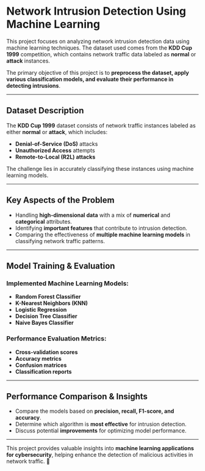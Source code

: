 # Network Intrusion Detection Using Machine Learning 

This project focuses on analyzing network intrusion detection data using machine learning techniques. The dataset used comes from the **KDD Cup 1999** competition, which contains network traffic data labeled as **normal** or **attack** instances.  

The primary objective of this project is to **preprocess the dataset, apply various classification models, and evaluate their performance in detecting intrusions**.  

---

## Dataset Description  

The **KDD Cup 1999** dataset consists of network traffic instances labeled as either **normal** or **attack**, which includes:  
- **Denial-of-Service (DoS)** attacks  
- **Unauthorized Access** attempts  
- **Remote-to-Local (R2L) attacks**  

The challenge lies in accurately classifying these instances using machine learning models.  

---

## Key Aspects of the Problem  

- Handling **high-dimensional data** with a mix of **numerical** and **categorical** attributes.  
- Identifying **important features** that contribute to intrusion detection.  
- Comparing the effectiveness of **multiple machine learning models** in classifying network traffic patterns.  

---

## Model Training & Evaluation  

### Implemented Machine Learning Models:  
- **Random Forest Classifier**  
- **K-Nearest Neighbors (KNN)**  
- **Logistic Regression**  
- **Decision Tree Classifier**  
- **Naive Bayes Classifier**  

### Performance Evaluation Metrics:  
- **Cross-validation scores**  
- **Accuracy metrics**  
- **Confusion matrices**  
- **Classification reports**  

---

## Performance Comparison & Insights  

- Compare the models based on **precision, recall, F1-score, and accuracy**.  
- Determine which algorithm is **most effective** for intrusion detection.  
- Discuss potential **improvements** for optimizing model performance.  

---

This project provides valuable insights into **machine learning applications for cybersecurity**, helping enhance the detection of malicious activities in network traffic. 🚀  
